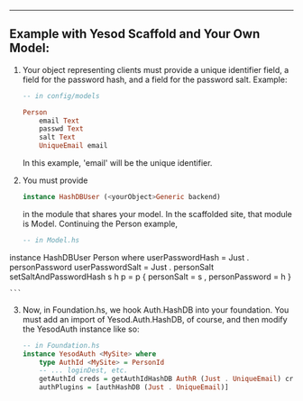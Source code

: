  ---
 Example with Yesod Scaffold and Your Own Model:
 ---

1.  Your object representing clients must provide a unique identifier field, a
    field for the password hash, and a field for the password salt. Example:

    ```haskell
    -- in config/models

    Person
        email Text
        passwd Text
        salt Text
        UniqueEmail email 
    ```

    In this example, 'email' will be the unique identifier.

2.  You must provide

    ```haskell
    instance HashDBUser (<yourObject>Generic backend)
    ```

    in the module that shares your model. In the scaffolded site, that module
    is Model. Continuing the Person example,

    ```haskell
    -- in Model.hs
instance HashDBUser Person where
    userPasswordHash = Just . personPassword
    userPasswordSalt = Just . personSalt
    setSaltAndPasswordHash s h p = p { personSalt     = s
                                 , personPassword = h
                                 }

    ```

3. Now, in Foundation.hs, we hook Auth.HashDB into your foundation. You must
   add an import of Yesod.Auth.HashDB, of course, and then modify the YesodAuth
   instance like so:

    ```haskell
    -- in Foundation.hs
    instance YesodAuth <MySite> where
        type AuthId <MySite> = PersonId
        -- ... loginDest, etc.
        getAuthId creds = getAuthIdHashDB AuthR (Just . UniqueEmail) creds
        authPlugins = [authHashDB (Just . UniqueEmail)]
    ```